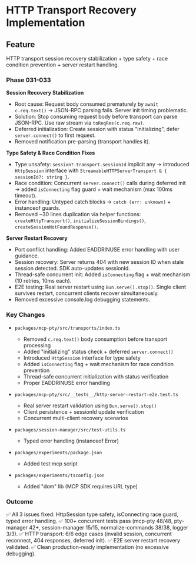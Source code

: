 # HTTP Transport Recovery Implementation

## Feature

HTTP transport session recovery stabilization + type safety + race condition prevention + server restart handling.

### Phase 031-033

**Session Recovery Stabilization**
- Root cause: Request body consumed prematurely by `await c.req.text()` → JSON-RPC parsing fails. Server init timing problematic.
- Solution: Stop consuming request body before transport can parse JSON-RPC. Use raw stream via `toReqRes(c.req.raw)`.
- Deferred initialization: Create session with status "initializing", defer `server.connect()` to first request.
- Removed notification pre-parsing (transport handles it).

**Type Safety & Race Condition Fixes**
- Type unsafety: `session?.transport.sessionId` implicit any → introduced `HttpSession` interface with `StreamableHTTPServerTransport & { sessionId?: string }`.
- Race condition: Concurrent `server.connect()` calls during deferred init → added `isConnecting` flag guard + wait mechanism (max 100ms timeout).
- Error handling: Untyped catch blocks → `catch (err: unknown)` + instanceof guards.
- Removed ~30 lines duplication via helper functions: `createHttpTransport()`, `initializeSessionBindings()`, `createSessionNotFoundResponse()`.

**Server Restart Recovery**
- Port conflict handling: Added EADDRINUSE error handling with user guidance.
- Session recovery: Server returns 404 with new session ID when stale session detected. SDK auto-updates sessionId.
- Thread-safe concurrent init: Added `isConnecting` flag + wait mechanism (10 retries, 10ms each).
- E2E testing: Real server restart using `Bun.serve().stop()`. Single client survives restart, concurrent clients recover simultaneously.
- Removed excessive console.log debugging statements.

### Key Changes

- `packages/mcp-pty/src/transports/index.ts`
  - Removed `c.req.text()` body consumption before transport processing
  - Added "initializing" status check + deferred `server.connect()`
  - Introduced `HttpSession` interface for type safety
  - Added `isConnecting` flag + wait mechanism for race condition prevention
  - Thread-safe concurrent initialization with status verification
  - Proper EADDRINUSE error handling
  
- `packages/mcp-pty/src/__tests__/http-server-restart-e2e.test.ts`
  - Real server restart validation using `Bun.serve().stop()`
  - Client persistence + sessionId update verification
  - Concurrent multi-client recovery scenarios
  
- `packages/session-manager/src/test-utils.ts`
  - Typed error handling (instanceof Error)

- `packages/experiments/package.json`
  - Added test:mcp script

- `packages/experiments/tsconfig.json`
  - Added "dom" lib (MCP SDK requires URL type)

### Outcome

✅ All 3 issues fixed: HttpSession type safety, isConnecting race guard, typed error handling.
✅ 100+ concurrent tests pass (mcp-pty 48/48, pty-manager 42+, session-manager 15/15, normalize-commands 38/38, logger 3/3).
✅ HTTP transport: 6/6 edge cases (invalid session, concurrent reconnect, 404 responses, deferred init).
✅ E2E server restart recovery validated.
✅ Clean production-ready implementation (no excessive debugging).
